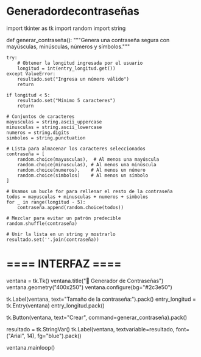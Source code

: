 # Generadordecontraseñas
import tkinter as tk
import random
import string

def generar_contraseña():
    """Genera una contraseña segura con mayúsculas, minúsculas, números y símbolos."""

    try:
        # Obtener la longitud ingresada por el usuario
        longitud = int(entry_longitud.get())
    except ValueError:
        resultado.set("Ingresa un número válido")
        return

    if longitud < 5:
        resultado.set("Mínimo 5 caracteres")
        return

    # Conjuntos de caracteres
    mayusculas = string.ascii_uppercase
    minusculas = string.ascii_lowercase
    numeros = string.digits
    simbolos = string.punctuation

    # Lista para almacenar los caracteres seleccionados
    contraseña = [
        random.choice(mayusculas),  # Al menos una mayúscula
        random.choice(minusculas), # Al menos una minúscula
        random.choice(numeros),    # Al menos un número
        random.choice(simbolos)    # Al menos un símbolo
    ]

    # Usamos un bucle for para rellenar el resto de la contraseña
    todos = mayusculas + minusculas + numeros + simbolos
    for _ in range(longitud - 5):
        contraseña.append(random.choice(todos))

    # Mezclar para evitar un patrón predecible
    random.shuffle(contraseña)

    # Unir la lista en un string y mostrarlo
    resultado.set(''.join(contraseña))

# ==== INTERFAZ ====
ventana = tk.Tk()
ventana.title("🔐 Generador de Contraseñas")
ventana.geometry("400x250")
ventana.configure(bg="#2c3e50") 

tk.Label(ventana, text="Tamaño de la contraseña:").pack()
entry_longitud = tk.Entry(ventana)
entry_longitud.pack()

tk.Button(ventana, text="Crear", command=generar_contraseña).pack()

resultado = tk.StringVar()
tk.Label(ventana, textvariable=resultado, font=("Arial", 14), fg="blue").pack()

ventana.mainloop()
